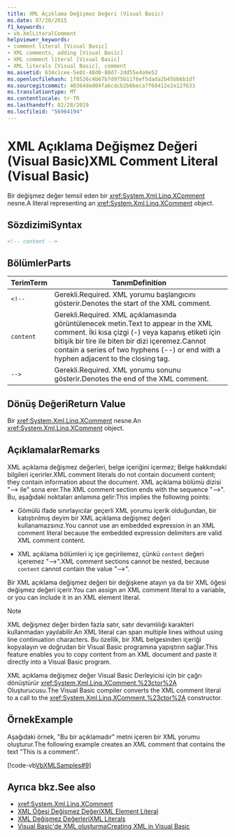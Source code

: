 ```yaml
---
title: XML Açıklama Değişmez Değeri (Visual Basic)
ms.date: 07/20/2015
f1_keywords:
- vb.XmlLiteralComment
helpviewer_keywords:
- comment literal [Visual Basic]
- XML comments, adding [Visual Basic]
- XML comment literal [Visual Basic]
- XML literals [Visual Basic], comment
ms.assetid: 634c1cee-5e01-48d0-88d7-2dd55e4a9e52
ms.openlocfilehash: 1f8526c4b67b7d975b11f6ef5dada2b45bb6b1df
ms.sourcegitcommit: 40364ded04fa6cdcb2b6beca7f68412e2e12f633
ms.translationtype: MT
ms.contentlocale: tr-TR
ms.lasthandoff: 02/28/2019
ms.locfileid: "56964194"
---
```

# <a name="xml-comment-literal-visual-basic"></a><span data-ttu-id="4981c-102">XML Açıklama Değişmez Değeri (Visual Basic)</span><span class="sxs-lookup"><span data-stu-id="4981c-102">XML Comment Literal (Visual Basic)</span></span>
<span data-ttu-id="4981c-103">Bir değişmez değer temsil eden bir <xref:System.Xml.Linq.XComment> nesne.</span><span class="sxs-lookup"><span data-stu-id="4981c-103">A literal representing an <xref:System.Xml.Linq.XComment> object.</span></span>  
  
## <a name="syntax"></a><span data-ttu-id="4981c-104">Sözdizimi</span><span class="sxs-lookup"><span data-stu-id="4981c-104">Syntax</span></span>  
  
```xml  
<!-- content -->  
```  
  
## <a name="parts"></a><span data-ttu-id="4981c-105">Bölümler</span><span class="sxs-lookup"><span data-stu-id="4981c-105">Parts</span></span>  
  
|<span data-ttu-id="4981c-106">Terim</span><span class="sxs-lookup"><span data-stu-id="4981c-106">Term</span></span>|<span data-ttu-id="4981c-107">Tanım</span><span class="sxs-lookup"><span data-stu-id="4981c-107">Definition</span></span>|  
|---|---|  
|`<!--`|<span data-ttu-id="4981c-108">Gerekli.</span><span class="sxs-lookup"><span data-stu-id="4981c-108">Required.</span></span> <span data-ttu-id="4981c-109">XML yorumu başlangıcını gösterir.</span><span class="sxs-lookup"><span data-stu-id="4981c-109">Denotes the start of the XML comment.</span></span>|  
|`content`|<span data-ttu-id="4981c-110">Gerekli.</span><span class="sxs-lookup"><span data-stu-id="4981c-110">Required.</span></span> <span data-ttu-id="4981c-111">XML açıklamasında görüntülenecek metin.</span><span class="sxs-lookup"><span data-stu-id="4981c-111">Text to appear in the XML comment.</span></span> <span data-ttu-id="4981c-112">İki kısa çizgi (-) veya kapanış etiketi için bitişik bir tire ile biten bir dizi içeremez.</span><span class="sxs-lookup"><span data-stu-id="4981c-112">Cannot contain a series of two hyphens (--) or end with a hyphen adjacent to the closing tag.</span></span>|  
|`-->`|<span data-ttu-id="4981c-113">Gerekli.</span><span class="sxs-lookup"><span data-stu-id="4981c-113">Required.</span></span> <span data-ttu-id="4981c-114">XML yorumu sonunu gösterir.</span><span class="sxs-lookup"><span data-stu-id="4981c-114">Denotes the end of the XML comment.</span></span>|  
  
## <a name="return-value"></a><span data-ttu-id="4981c-115">Dönüş Değeri</span><span class="sxs-lookup"><span data-stu-id="4981c-115">Return Value</span></span>  
 <span data-ttu-id="4981c-116">Bir <xref:System.Xml.Linq.XComment> nesne.</span><span class="sxs-lookup"><span data-stu-id="4981c-116">An <xref:System.Xml.Linq.XComment> object.</span></span>  
  
## <a name="remarks"></a><span data-ttu-id="4981c-117">Açıklamalar</span><span class="sxs-lookup"><span data-stu-id="4981c-117">Remarks</span></span>  
 <span data-ttu-id="4981c-118">XML açıklama değişmez değerleri, belge içeriğini içermez; Belge hakkındaki bilgileri içerirler.</span><span class="sxs-lookup"><span data-stu-id="4981c-118">XML comment literals do not contain document content; they contain information about the document.</span></span> <span data-ttu-id="4981c-119">XML açıklama bölümü dizisi "--> ile" sona erer.</span><span class="sxs-lookup"><span data-stu-id="4981c-119">The XML comment section ends with the sequence "-->".</span></span> <span data-ttu-id="4981c-120">Bu, aşağıdaki noktaları anlamına gelir:</span><span class="sxs-lookup"><span data-stu-id="4981c-120">This implies the following points:</span></span>  
  
-   <span data-ttu-id="4981c-121">Gömülü ifade sınırlayıcılar geçerli XML yorumu içerik olduğundan, bir katıştırılmış deyim bir XML açıklama değişmez değeri kullanamazsınız.</span><span class="sxs-lookup"><span data-stu-id="4981c-121">You cannot use an embedded expression in an XML comment literal because the embedded expression delimiters are valid XML comment content.</span></span>  
  
-   <span data-ttu-id="4981c-122">XML açıklama bölümleri iç içe geçirilemez, çünkü `content` değeri içeremez "-->".</span><span class="sxs-lookup"><span data-stu-id="4981c-122">XML comment sections cannot be nested, because `content` cannot contain the value "-->".</span></span>  
  
 <span data-ttu-id="4981c-123">Bir XML açıklama değişmez değeri bir değişkene atayın ya da bir XML öğesi değişmez değeri içerir.</span><span class="sxs-lookup"><span data-stu-id="4981c-123">You can assign an XML comment literal to a variable, or you can include it in an XML element literal.</span></span>  
  
> [!NOTE]
>  <span data-ttu-id="4981c-124">XML değişmez değer birden fazla satır, satır devamlılığı karakteri kullanmadan yayılabilir.</span><span class="sxs-lookup"><span data-stu-id="4981c-124">An XML literal can span multiple lines without using line continuation characters.</span></span> <span data-ttu-id="4981c-125">Bu özellik, bir XML belgesinden içeriği kopyalayın ve doğrudan bir Visual Basic programına yapıştırın sağlar.</span><span class="sxs-lookup"><span data-stu-id="4981c-125">This feature enables you to copy content from an XML document and paste it directly into a Visual Basic program.</span></span>  
  
 <span data-ttu-id="4981c-126">XML açıklama değişmez değer Visual Basic Derleyicisi için bir çağrı dönüştürür <xref:System.Xml.Linq.XComment.%23ctor%2A> Oluşturucusu.</span><span class="sxs-lookup"><span data-stu-id="4981c-126">The Visual Basic compiler converts the XML comment literal to a call to the <xref:System.Xml.Linq.XComment.%23ctor%2A> constructor.</span></span>  
  
## <a name="example"></a><span data-ttu-id="4981c-127">Örnek</span><span class="sxs-lookup"><span data-stu-id="4981c-127">Example</span></span>  
 <span data-ttu-id="4981c-128">Aşağıdaki örnek, "Bu bir açıklamadır" metni içeren bir XML yorumu oluşturur.</span><span class="sxs-lookup"><span data-stu-id="4981c-128">The following example creates an XML comment that contains the text "This is a comment".</span></span>  
  
 [!code-vb[VbXMLSamples#9](~/samples/snippets/visualbasic/VS_Snippets_VBCSharp/VbXMLSamples/VB/XMLSamples4.vb#9)]  
  
## <a name="see-also"></a><span data-ttu-id="4981c-129">Ayrıca bkz.</span><span class="sxs-lookup"><span data-stu-id="4981c-129">See also</span></span>
- <xref:System.Xml.Linq.XComment>
- [<span data-ttu-id="4981c-130">XML Öğesi Değişmez Değeri</span><span class="sxs-lookup"><span data-stu-id="4981c-130">XML Element Literal</span></span>](../../../visual-basic/language-reference/xml-literals/xml-element-literal.md)
- [<span data-ttu-id="4981c-131">XML Değişmez Değerleri</span><span class="sxs-lookup"><span data-stu-id="4981c-131">XML Literals</span></span>](../../../visual-basic/language-reference/xml-literals/index.md)
- [<span data-ttu-id="4981c-132">Visual Basic'de XML oluşturma</span><span class="sxs-lookup"><span data-stu-id="4981c-132">Creating XML in Visual Basic</span></span>](../../../visual-basic/programming-guide/language-features/xml/creating-xml.md)
